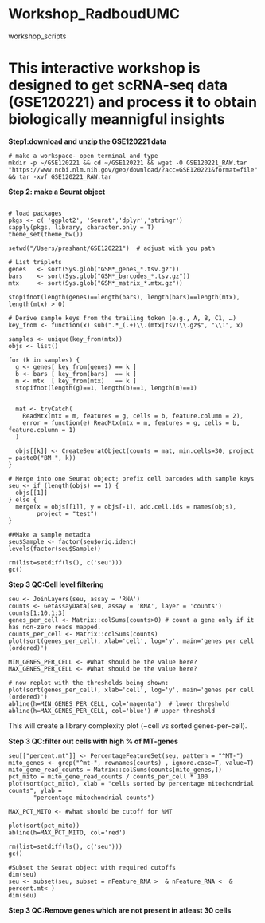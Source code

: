 # Workshop_RadboudUMC
workshop_scripts

# This interactive workshop is designed to get scRNA-seq data (GSE120221) and process it to obtain biologically meannigful insights

**Step1:download and unzip the GSE120221 data**

```console
# make a workspace- open terminal and type
mkdir -p ~/GSE120221 && cd ~/GSE120221 && wget -O GSE120221_RAW.tar "https://www.ncbi.nlm.nih.gov/geo/download/?acc=GSE120221&format=file" && tar -xvf GSE120221_RAW.tar

```
**Step 2: make a Seurat object**

```{r}

# load packages
pkgs <- c( 'ggplot2', 'Seurat','dplyr','stringr')
sapply(pkgs, library, character.only = T)
theme_set(theme_bw())

setwd("/Users/prashant/GSE120221")  # adjust with you path

# List triplets
genes   <- sort(Sys.glob("GSM*_genes_*.tsv.gz"))
bars    <- sort(Sys.glob("GSM*_barcodes_*.tsv.gz"))
mtx     <- sort(Sys.glob("GSM*_matrix_*.mtx.gz"))

stopifnot(length(genes)==length(bars), length(bars)==length(mtx), length(mtx) > 0)

# Derive sample keys from the trailing token (e.g., A, B, C1, …)
key_from <- function(x) sub(".*_(.+)\\.(mtx|tsv)\\.gz$", "\\1", x)

samples <- unique(key_from(mtx))
objs <- list()

for (k in samples) {
  g <- genes[ key_from(genes) == k ]
  b <- bars [ key_from(bars)  == k ]
  m <- mtx  [ key_from(mtx)   == k ]
  stopifnot(length(g)==1, length(b)==1, length(m)==1)
  
  
  mat <- tryCatch(
    ReadMtx(mtx = m, features = g, cells = b, feature.column = 2),
    error = function(e) ReadMtx(mtx = m, features = g, cells = b, feature.column = 1)
  )
  
  objs[[k]] <- CreateSeuratObject(counts = mat, min.cells=30, project = paste0("BM_", k))
}

# Merge into one Seurat object; prefix cell barcodes with sample keys
seu <- if (length(objs) == 1) {
  objs[[1]]
} else {
  merge(x = objs[[1]], y = objs[-1], add.cell.ids = names(objs), 
        project = "test")
}

##Make a sample metadta
seu$Sample <- factor(seu$orig.ident)
levels(factor(seu$Sample))

rm(list=setdiff(ls(), c('seu')))
gc()

```
  
**Step 3 QC:Cell level filtering**
```{r}
seu <- JoinLayers(seu, assay = 'RNA')
counts <- GetAssayData(seu, assay = 'RNA', layer = 'counts')
counts[1:10,1:3]
genes_per_cell <- Matrix::colSums(counts>0) # count a gene only if it has non-zero reads mapped.
counts_per_cell <- Matrix::colSums(counts)
plot(sort(genes_per_cell), xlab='cell', log='y', main='genes per cell (ordered)')

MIN_GENES_PER_CELL <- #What should be the value here?
MAX_GENES_PER_CELL <- #What should be the value here?  

# now replot with the thresholds being shown:
plot(sort(genes_per_cell), xlab='cell', log='y', main='genes per cell (ordered)')
abline(h=MIN_GENES_PER_CELL, col='magenta')  # lower threshold
abline(h=MAX_GENES_PER_CELL, col='blue') # upper threshold

```
This will create a library complexity plot (~cell vs sorted genes-per-cell). 

**Step 3 QC:filter out cells with high % of MT-genes**

```{r}
seu[["percent.mt"]] <- PercentageFeatureSet(seu, pattern = "^MT-")
mito_genes <- grep("^mt-", rownames(counts) , ignore.case=T, value=T)
mito_gene_read_counts = Matrix::colSums(counts[mito_genes,])
pct_mito = mito_gene_read_counts / counts_per_cell * 100
plot(sort(pct_mito), xlab = "cells sorted by percentage mitochondrial counts", ylab = 
       "percentage mitochondrial counts")

MAX_PCT_MITO <- #what should be cutoff for %MT

plot(sort(pct_mito))
abline(h=MAX_PCT_MITO, col='red')

rm(list=setdiff(ls(), c('seu')))
gc()

#Subset the Seurat object with required cutoffs
dim(seu)
seu <- subset(seu, subset = nFeature_RNA >  & nFeature_RNA <  & percent.mt< )
dim(seu)
```
**Step 3 QC:Remove genes which are not present in atleast 30 cells**
